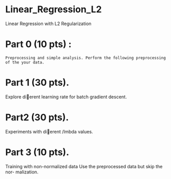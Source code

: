 # Linear_Regression_L2
Linear Regression with L2 Regularization

# Part 0 (10 pts) : 
    Preprocessing and simple analysis. Perform the following preprocessing of the your data.
# Part 1 (30 pts). 
   Explore dierent learning rate for batch gradient descent. 

# Part2 (30 pts). 
   Experiments with dierent /lmbda values.
 
# Part 3 (10 pts). 
  Training with non-normalized data Use the preprocessed data but skip the nor- malization.
